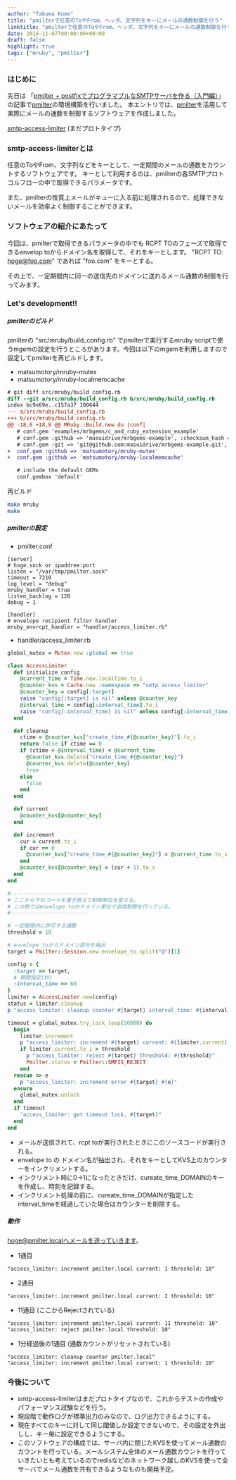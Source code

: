 ```yaml
---
author: "Takuma Kume"
title: "pmilterで任意のToやFrom、ヘッダ、文字列をキーにメールの通数制御を行う"
linktitle: "pmilterで任意のToやFrom、ヘッダ、文字列をキーにメールの通数制御を行う"
date: 2016-11-07T00:00:00+09:00
draft: false
highlight: true
tags: ["mruby", "pmilter"]
---
```


### はじめに

先日は 「[pmilter + postfixでプログラマブルなSMTPサーバを作る（入門編）](http://blog.konbu.link/2016/11/06/pmilter-start/)」の記事で[pmilter](https://github.com/matsumotory/pmilter)の環境構築を行いました。
本エントリでは、[pmilter](https://github.com/matsumotory/pmilter)を活用して実際にメールの通数を制御するソフトウェアを作成しました。

[smtp-access-limiter](https://github.com/takumakume/smtp-access-limiter) (まだプロトタイプ)

### smtp-access-limiterとは

任意のToやFrom、文字列などをキーとして、一定期間のメールの通数をカウントするソフトウェアです。
キーとして利用するのは、pmilterの各SMTPプロトコルフローの中で取得できるパラメータです。

また、pmilterの性質上メールがキューに入る前に処理されるので、処理できないメールを効率よく制御することができます。

### ソフトウェアの紹介にあたって

今回は、pmilterで取得できるパラメータの中でも RCPT TOのフェーズで取得できるenvelop toからドメイン名を取得して、それをキーとします。
"RCPT TO: hoge@foo.com" であれば "foo.com" をキーとする。

その上で、一定期間内に同一の送信先のドメインに送れるメール通数の制御を行ってみます。

### Let's development!!

##### pmilterのビルド

pmilterの "src/mruby/build_config.rb" でpmilterで実行するmruby scriptで使うmgemの設定を行うところがあります。今回は以下のmgemを利用しますので設定してpmilterを再ビルドします。

- matsumotory/mruby-mutex
- matsumotory/mruby-localmemcache

```diff
# git diff src/mruby/build_config.rb
diff --git a/src/mruby/build_config.rb b/src/mruby/build_config.rb
index bc9e69e..c157a37 100644
--- a/src/mruby/build_config.rb
+++ b/src/mruby/build_config.rb
@@ -18,6 +18,8 @@ MRuby::Build.new do |conf|
   # conf.gem 'examples/mrbgems/c_and_ruby_extension_example'
   # conf.gem :github => 'masuidrive/mrbgems-example', :checksum_hash => '76518e8aecd131d047378448ac8055fa29d974a9'
   # conf.gem :git => 'git@github.com:masuidrive/mrbgems-example.git', :branch => 'master', :options => '-v'
+  conf.gem :github => 'matsumotory/mruby-mutex'
+  conf.gem :github => 'matsumotory/mruby-localmemcache'

   # include the default GEMs
   conf.gembox 'default'
```

再ビルド

```sh
make mruby
make
```

##### pmilterの設定

- pmilter.conf

```
[server]
# hoge.sock or ipaddree:port
listen = "/var/tmp/pmilter.sock"
timeout = 7210
log_level = "debug"
mruby_handler = true
listen_backlog = 128
debug = 1

[handler]
# envelope recipient filter handler
mruby_envrcpt_handler = "handler/access_limiter.rb"
```

- handler/access_limiter.rb

```ruby
global_mutex = Mutex.new :global => true

class AccessLimiter
  def initialize config
    @current_time = Time.new.localtime.to_i
    @counter_kvs = Cache.new :namespace => "smtp_access_limiter"
    @counter_key = config[:target]
    raise "config[:target] is nil" unless @counter_key
    @interval_time = config[:interval_time].to_i
    raise "config[:interval_time] is nil" unless config[:interval_time]
  end

  def cleanup
    ctime = @counter_kvs["create_time_#{@counter_key}"].to_i
    return false if ctime == 0
    if (ctime + @interval_time) < @current_time
      @counter_kvs.delete("create_time_#{@counter_key}")
      @counter_kvs.delete(@counter_key)
      true
    else
      false
    end
  end

  def current
    @counter_kvs[@counter_key]
  end

  def increment
    cur = current.to_i
    if cur == 0
      @counter_kvs["create_time_#{@counter_key}"] = @current_time.to_s
    end
    @counter_kvs[@counter_key] = (cur + 1).to_s
  end
end

#-------------------------
# ここから下のコードを書き換えて制御単位を変える。
# この例ではenvelope toのドメイン単位で送信制御を行っている。
#-------------------------

# 一定期間内に許可する通数
threshold = 10

# envelope_toからドメイン部分を抽出
target = Pmilter::Session.new.envelope_to.split("@")[1]

config = {
  :target => target,
  # 期間指定(秒)
  :interval_time => 60
}
limiter = AccessLimiter.new(config)
status = limiter.cleanup
p "access_limiter: cleanup counter #{target} interval_time: #{interval_time}" if status

timeout = global_mutex.try_lock_loop(50000) do
  begin
    limiter.increment
    p "access_limiter: increment #{target} current: #{limiter.current} threshold: #{threshold}"
    if limiter.current.to_i > threshold
      p "access_limiter: reject #{target} threshold: #{threshold}"
      Pmilter.status = Pmilter::SMFIS_REJECT
    end
  rescue => e
    p "access_limiter: increment error #{target} #{e}"
  ensure
    global_mutex.unlock
  end
  if timeout
    "access_limiter: get timeout lock, #{target}"
  end
end
```

- メールが送信されて、rcpt toが実行されたときにこのソースコードが実行される。
- envelope to の ドメイン名が抽出され、それをキーとしてKVS上のカウンターをインクリメントする。
- インクリメント時に0->1になったときだけ、cureate_time_DOMAINのキーを作成し、時刻を記録する。
- インクリメント処理の前に、cureate_time_DOMAINが指定したinterval_timeを経過していた場合はカウンターを削除する。

##### 動作

hoge@pmilter.localへメールを送っていきます。

- 1通目

```
"access_limiter: increment pmilter.local current: 1 threshold: 10"
```

- 2通目

```
"access_limiter: increment pmilter.local current: 2 threshold: 10"
```

- 11通目 (ここからRejectされている)

```
"access_limiter: increment pmilter.local current: 11 threshold: 10"
"access_limiter: reject pmilter.local threshold: 10"
```

- 1分経過後の1通目 (通数カウントがリセットされている)

```
"access_limiter: cleanup counter pmilter.local"
"access_limiter: increment pmilter.local current: 1 threshold: 10"
```

### 今後について

- smtp-access-limiterはまだプロトタイプなので、これからテストの作成やパフォーマンス試験などを行う。
- 現段階で動作ログが標準出力のみなので、ログ出力できるようにする。
- 現在すべてのキーに対して同じ閾値しか設定できないので、その設定を外出しし、キー毎に設定できるようにする。
- このソフトウェアの構成では、サーバ内に閉じたKVSを使ってメール通数のカウントを行っている。メールシステム全体のメール通数カウントを行っていきたいとも考えているのでredisなどのネットワーク越しのKVSを使って全サーバでメール通数を共有できるようなものも開発予定。
